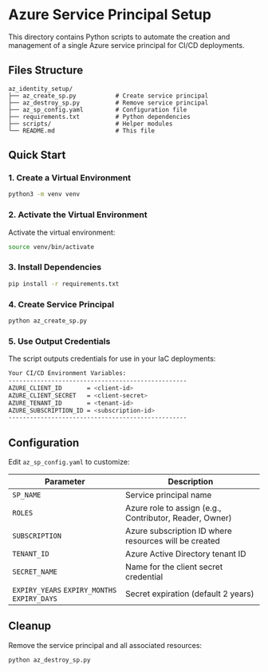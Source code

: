 # Azure Service Principal Setup

This directory contains Python scripts to automate the creation and management of a single Azure service principal for CI/CD deployments.

## Files Structure

```
az_identity_setup/
├── az_create_sp.py           # Create service principal
├── az_destroy_sp.py          # Remove service principal
├── az_sp_config.yaml         # Configuration file
├── requirements.txt          # Python dependencies
├── scripts/                  # Helper modules
└── README.md                 # This file
```

## Quick Start

### 1. Create a Virtual Environment
```bash
python3 -m venv venv
```

### 2. Activate the Virtual Environment
Activate the virtual environment:
```bash
source venv/bin/activate
```

### 3. Install Dependencies
```bash
pip install -r requirements.txt
```

### 4. Create Service Principal
```bash
python az_create_sp.py
```

### 5. Use Output Credentials
The script outputs credentials for use in your IaC deployments:
```bash
Your CI/CD Environment Variables:
--------------------------------------------------
AZURE_CLIENT_ID       = <client-id>
AZURE_CLIENT_SECRET   = <client-secret>
AZURE_TENANT_ID       = <tenant-id>
AZURE_SUBSCRIPTION_ID = <subscription-id>
--------------------------------------------------
```

## Configuration

Edit `az_sp_config.yaml` to customize:

| Parameter | Description |
|-----------|-------------|
| `SP_NAME` | Service principal name |
| `ROLES` | Azure role to assign (e.g., Contributor, Reader, Owner) |
| `SUBSCRIPTION` | Azure subscription ID where resources will be created |
| `TENANT_ID` | Azure Active Directory tenant ID |
| `SECRET_NAME` | Name for the client secret credential |
| `EXPIRY_YEARS` `EXPIRY_MONTHS` `EXPIRY_DAYS` | Secret expiration (default 2 years) |

## Cleanup

Remove the service principal and all associated resources:
```bash
python az_destroy_sp.py
```
